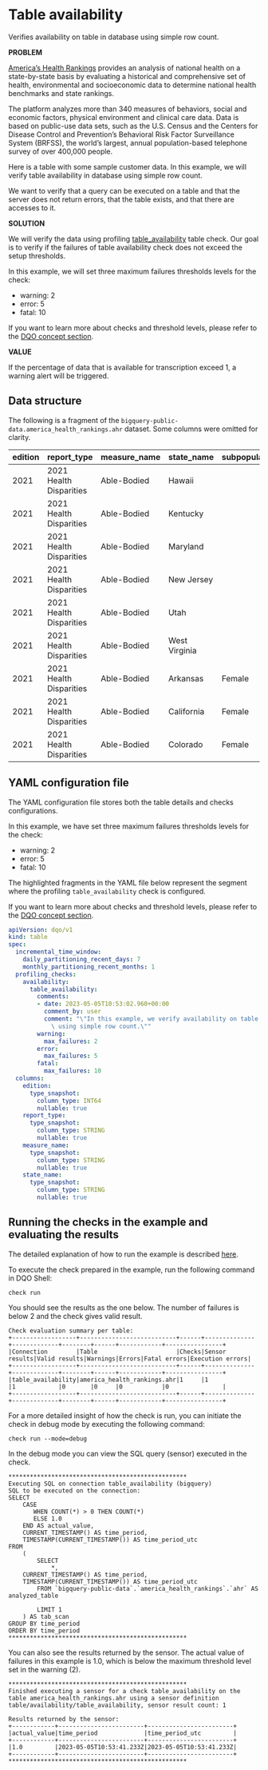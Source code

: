 # Table availability

Verifies availability on table in database using simple row count.

**PROBLEM**

[America’s Health Rankings](https://www.americashealthrankings.org/about/methodology/our-reports) provides an analysis of national health on a state-by-state basis
by evaluating a historical and comprehensive set of health, environmental and socioeconomic data to determine national health benchmarks and state rankings.

The platform analyzes more than 340 measures of behaviors, social and economic factors, physical environment and clinical care data.
Data is based on public-use data sets, such as the U.S. Census and the Centers for Disease Control and Prevention’s Behavioral Risk Factor Surveillance System (BRFSS),
the world’s largest, annual population-based telephone survey of over 400,000 people.

Here is a table with some sample customer data. In this example, we will verify table availability in database using simple row count.

We want to verify that a query can be executed on a table and that the server does not return errors, that the table exists, and that there are accesses to it.

**SOLUTION**

We will verify the data using profiling [table_availability](../checks/table/availability/table-availability.md) table check.
Our goal is to verify if the failures of table availability check does not exceed the setup thresholds.

In this example, we will set three maximum failures thresholds levels for the check:

- warning: 2
- error: 5
- fatal: 10

If you want to learn more about checks and threshold levels, please refer to the [DQO concept section](../dqo-concepts/checks/index.md).

**VALUE**

If the percentage of data that is available for transcription exceed 1, a warning alert will be triggered.

## Data structure

The following is a fragment of the `bigquery-public-data.america_health_rankings.ahr` dataset. Some columns were omitted for clarity.

| edition | report_type             | measure_name | state_name    | subpopulation | value |
|:--------|:------------------------|:-------------|:--------------|:--------------|:------|
| 2021    | 2021 Health Disparities | Able-Bodied  | Hawaii        |               | 87    |
| 2021    | 2021 Health Disparities | Able-Bodied  | Kentucky      |               | 79    |
| 2021    | 2021 Health Disparities | Able-Bodied  | Maryland      |               | 87    |
| 2021    | 2021 Health Disparities | Able-Bodied  | New Jersey    |               | 87    |
| 2021    | 2021 Health Disparities | Able-Bodied  | Utah          |               | 88    |
| 2021    | 2021 Health Disparities | Able-Bodied  | West Virginia |               | 77    |
| 2021    | 2021 Health Disparities | Able-Bodied  | Arkansas      | Female        | 78    |
| 2021    | 2021 Health Disparities | Able-Bodied  | California    | Female        | 87    |
| 2021    | 2021 Health Disparities | Able-Bodied  | Colorado      | Female        | 87    |

## YAML configuration file

The YAML configuration file stores both the table details and checks configurations.

In this example, we have set three maximum failures thresholds levels for the check:

- warning: 2
- error: 5
- fatal: 10

The highlighted fragments in the YAML file below represent the segment where the profiling `table_availability` check is configured.

If you want to learn more about checks and threshold levels, please refer to the [DQO concept section](../dqo-concepts/checks/index.md).

```yaml hl_lines="7-20"
apiVersion: dqo/v1
kind: table
spec:
  incremental_time_window:
    daily_partitioning_recent_days: 7
    monthly_partitioning_recent_months: 1
  profiling_checks:
    availability:
      table_availability:
        comments:
        - date: 2023-05-05T10:53:02.960+00:00
          comment_by: user
          comment: "\"In this example, we verify availability on table in database\
            \ using simple row count.\""
        warning:
          max_failures: 2
        error:
          max_failures: 5
        fatal:
          max_failures: 10
  columns:
    edition:
      type_snapshot:
        column_type: INT64
        nullable: true
    report_type:
      type_snapshot:
        column_type: STRING
        nullable: true
    measure_name:
      type_snapshot:
        column_type: STRING
        nullable: true
    state_name:
      type_snapshot:
        column_type: STRING
        nullable: true
```
## Running the checks in the example and evaluating the results

The detailed explanation of how to run the example is described [here](../#running-the-examples).

To execute the check prepared in the example, run the following command in DQO Shell:

``` 
check run
```
You should see the results as the one below.
The number of failures is below 2 and the check gives valid result.
```
Check evaluation summary per table:
+------------------+---------------------------+------+--------------+-------------+--------+------+------------+----------------+
|Connection        |Table                      |Checks|Sensor results|Valid results|Warnings|Errors|Fatal errors|Execution errors|
+------------------+---------------------------+------+--------------+-------------+--------+------+------------+----------------+
|table_availability|america_health_rankings.ahr|1     |1             |1            |0       |0     |0           |0               |
+------------------+---------------------------+------+--------------+-------------+--------+------+------------+----------------+
```
For a more detailed insight of how the check is run, you can initiate the check in debug mode by executing the
following command:

```
check run --mode=debug
```

In the debug mode you can view the SQL query (sensor) executed in the check.

```
**************************************************
Executing SQL on connection table_availability (bigquery)
SQL to be executed on the connection:
SELECT
    CASE
       WHEN COUNT(*) > 0 THEN COUNT(*)
       ELSE 1.0
    END AS actual_value,
    CURRENT_TIMESTAMP() AS time_period,
    TIMESTAMP(CURRENT_TIMESTAMP()) AS time_period_utc
FROM
    (
        SELECT
            *,
    CURRENT_TIMESTAMP() AS time_period,
    TIMESTAMP(CURRENT_TIMESTAMP()) AS time_period_utc
        FROM `bigquery-public-data`.`america_health_rankings`.`ahr` AS analyzed_table

        LIMIT 1
    ) AS tab_scan
GROUP BY time_period
ORDER BY time_period
**************************************************
```
You can also see the results returned by the sensor. The actual value of failures in this example is 1.0, which is below the maximum
threshold level set in the warning (2).
```
**************************************************
Finished executing a sensor for a check table_availability on the table america_health_rankings.ahr using a sensor definition table/availability/table_availability, sensor result count: 1

Results returned by the sensor:
+------------+------------------------+------------------------+
|actual_value|time_period             |time_period_utc         |
+------------+------------------------+------------------------+
|1.0         |2023-05-05T10:53:41.233Z|2023-05-05T10:53:41.233Z|
+------------+------------------------+------------------------+
**************************************************
```